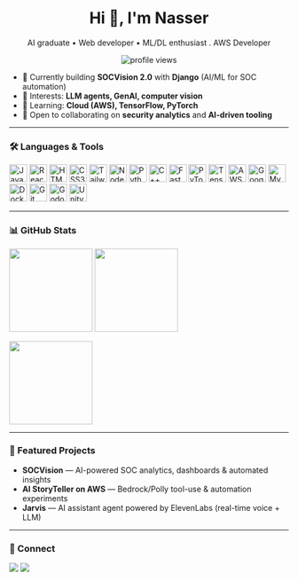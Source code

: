 <!-- Profile README for Nasser-Alzaid -->

<h1 align="center">Hi 👋, I'm Nasser</h1>
<p align="center">AI graduate • Web developer • ML/DL enthusiast .  AWS Developer</p>

<p align="center">
  <img src="https://komarev.com/ghpvc/?username=Nasser-Alzaid&label=Profile%20views&style=flat" alt="profile views" />
</p>

- 🔭 Currently building **SOCVision 2.0** with **Django** (AI/ML for SOC automation)  
- 🧠 Interests: **LLM agents, GenAI, computer vision**  
- 🌱 Learning: **Cloud (AWS), TensorFlow, PyTorch**  
- 🤝 Open to collaborating on **security analytics** and **AI-driven tooling**

---

### 🛠️ Languages & Tools
<p>
  <img alt="JavaScript" src="https://cdn.jsdelivr.net/gh/devicons/devicon/icons/javascript/javascript-original.svg" height="32"/>
  <img alt="React" src="https://cdn.jsdelivr.net/gh/devicons/devicon/icons/react/react-original.svg" height="32"/>
  <img alt="HTML5" src="https://cdn.jsdelivr.net/gh/devicons/devicon/icons/html5/html5-plain.svg" height="32"/>
  <img alt="CSS3" src="https://cdn.jsdelivr.net/gh/devicons/devicon/icons/css3/css3-plain.svg" height="32"/>
  <img alt="TailwindCSS" src="https://cdn.jsdelivr.net/gh/devicons/devicon/icons/tailwindcss/tailwindcss-plain.svg" height="32"/>
  <img alt="Node.js" src="https://cdn.jsdelivr.net/gh/devicons/devicon/icons/nodejs/nodejs-original.svg" height="32"/>
  <img alt="Python" src="https://cdn.jsdelivr.net/gh/devicons/devicon/icons/python/python-original.svg" height="32"/>
  <img alt="C++" src="https://cdn.jsdelivr.net/gh/devicons/devicon/icons/cplusplus/cplusplus-original.svg" height="32"/>
  <img alt="FastAPI" src="https://cdn.jsdelivr.net/gh/devicons/devicon/icons/fastapi/fastapi-original.svg" height="32"/>
  <img alt="PyTorch" src="https://cdn.jsdelivr.net/gh/devicons/devicon/icons/pytorch/pytorch-original.svg" height="32"/>
  <img alt="TensorFlow" src="https://cdn.jsdelivr.net/gh/devicons/devicon/icons/tensorflow/tensorflow-original.svg" height="32"/>
  <img alt="AWS" src="https://cdn.jsdelivr.net/gh/devicons/devicon/icons/amazonwebservices/amazonwebservices-original.svg" height="32"/>
   <img alt="Google Cloud" src="https://cdn.jsdelivr.net/gh/devicons/devicon/icons/googlecloud/googlecloud-original.svg" height="32"/>
  <img alt="MySQL" src="https://cdn.jsdelivr.net/gh/devicons/devicon/icons/mysql/mysql-original.svg" height="32"/>
  <img alt="Docker" src="https://cdn.jsdelivr.net/gh/devicons/devicon/icons/docker/docker-original.svg" height="32"/>
  <img alt="Git" src="https://cdn.jsdelivr.net/gh/devicons/devicon/icons/git/git-original.svg" height="32"/>
    <img alt="Godot" src="https://cdn.jsdelivr.net/gh/devicons/devicon/icons/godot/godot-original.svg" height="32"/>
  <img alt="Unity" src="https://cdn.jsdelivr.net/gh/devicons/devicon/icons/unity/unity-original.svg" height="32"/>
</p>

---

### 📊 GitHub Stats
<p>
  <img src="https://github-readme-stats.vercel.app/api?username=Nasser-Alzaid&show_icons=true&rank_icon=github&hide_border=true" height="150" />
  <img src="https://github-readme-stats.vercel.app/api/top-langs/?username=Nasser-Alzaid&layout=compact&hide_border=true" height="150" />
</p>
<p>
  <img src="https://streak-stats.demolab.com?user=Nasser-Alzaid&hide_border=true" height="150" />
</p>

---

### 🚀 Featured Projects
- **SOCVision** — AI-powered SOC analytics, dashboards & automated insights   
- **AI StoryTeller on AWS** — Bedrock/Polly tool-use & automation experiments
- **Jarvis** — AI assistant agent powered by ElevenLabs (real-time voice + LLM)

---

### 🔗 Connect
<a href="na99er.mg@gmail.com"><img src="https://img.shields.io/badge/Email-Contact-red?logo=gmail" /></a>
<a href="https://www.linkedin.com/in/nasser-alzaid-7b6886212/"><img src="https://img.shields.io/badge/LinkedIn-Profile-blue?logo=linkedin" /></a>
